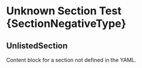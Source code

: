 ﻿# Unknown Section Test {SectionNegativeType}

## UnlistedSection
Content block for a section not defined in the YAML.
